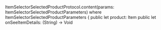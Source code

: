 ItemSelectorSelectedProductProtocol.content(params: ItemSelectorSelectedProductParameters)
where
ItemSelectorSelectedProductParameters {
public let product: Item
public let onSeeItemDetails: (String) -> Void